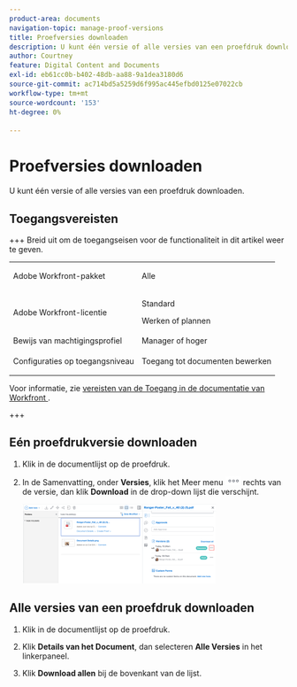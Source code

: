```yaml
---
product-area: documents
navigation-topic: manage-proof-versions
title: Proefversies downloaden
description: U kunt één versie of alle versies van een proefdruk downloaden.
author: Courtney
feature: Digital Content and Documents
exl-id: eb61cc0b-b402-48db-aa88-9a1dea3180d6
source-git-commit: ac714bd5a5259d6f995ac445efbd0125e07022cb
workflow-type: tm+mt
source-wordcount: '153'
ht-degree: 0%

---
```


# Proefversies downloaden

U kunt één versie of alle versies van een proefdruk downloaden.

## Toegangsvereisten

+++ Breid uit om de toegangseisen voor de functionaliteit in dit artikel weer te geven.

<table style="table-layout:auto"> 
 <col> 
 <col> 
 <tbody> 
  <tr> 
   <td role="rowheader">Adobe Workfront-pakket</td> 
   <td> <p>Alle</p> </td> 
  </tr> 
  <tr> 
   <td role="rowheader">Adobe Workfront-licentie</td> 
   <td> 
   <p>Standard</p>
   <p>Werken of plannen</p>
   </td> 
  </tr> 
  <tr> 
   <td role="rowheader">Bewijs van machtigingsprofiel </td> 
   <td>Manager of hoger</td> 
  </tr> 
  <tr> 
   <td role="rowheader">Configuraties op toegangsniveau</td> 
   <td> <p>Toegang tot documenten bewerken</p> </td> 
  </tr> 
 </tbody> 
</table>

Voor informatie, zie [&#x200B; vereisten van de Toegang in de documentatie van Workfront &#x200B;](/help/quicksilver/administration-and-setup/add-users/access-levels-and-object-permissions/access-level-requirements-in-documentation.md).

+++

## Eén proefdrukversie downloaden

1. Klik in de documentlijst op de proefdruk.
1. In de Samenvatting, onder **Versies**, klik het Meer menu ![&#x200B; Meer pictogram &#x200B;](assets/more-icon.png) rechts van de versie, dan klik **Download** in de drop-down lijst die verschijnt.

   ![&#x200B; Download een versie &#x200B;](assets/more-versions-350x143.png)

## Alle versies van een proefdruk downloaden

1. Klik in de documentlijst op de proefdruk.
1. Klik **Details van het Document**, dan selecteren **Alle Versies** in het linkerpaneel.

1. Klik **Download allen** bij de bovenkant van de lijst.
